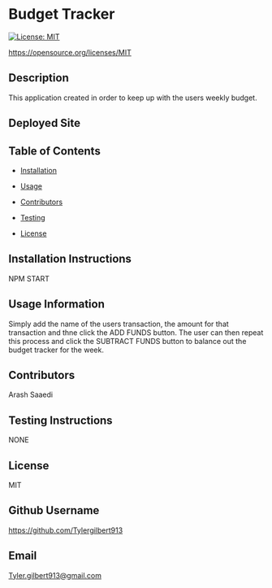 
    
# Budget Tracker
    
[![License: MIT](https://img.shields.io/badge/License-MIT-yellow.svg)](https://opensource.org/licenses/MIT)

https://opensource.org/licenses/MIT
    
## Description 
    
This application created in order to keep up with the users weekly budget.

## Deployed Site


    
## Table of Contents
    
* [Installation](#installation)
    
* [Usage](#usage)
    
* [Contributors](#contributing)
    
* [Testing](#test)
    
* [License](#license)
    
## Installation Instructions
    
NPM START
    
## Usage Information 
    
Simply add the name of the users transaction, the amount for that transaction and thne click the ADD FUNDS button. The user can then repeat this process and click the SUBTRACT FUNDS button to balance out the budget tracker for the week.
    
## Contributors 
    
Arash Saaedi 
    
## Testing Instructions 
    
NONE
    
## License
    
MIT
    
## Github Username
    
https://github.com/Tylergilbert913
    
## Email
    
Tyler.gilbert913@gmail.com
    